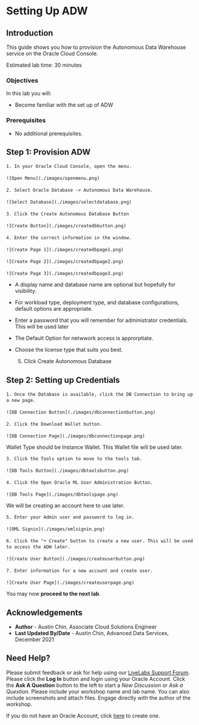 # Setting Up ADW

## Introduction

This guide shows you how to provision the Autonomous Data Warehouse service on the Oracle Cloud Console.

Estimated lab time: 30 minutes

### Objectives

In this lab you will:
* Become familiar with the set up of ADW

### Prerequisites

*  No additional prerequisites.


## **Step 1:** Provision ADW

    1. In your Oracle Cloud Console, open the menu.

    ![Open Menu](./images/openmenu.png)

    2. Select Oracle Database -> Autonomous Data Warehouse.

    ![Select Database](./images/selectdatabase.png)

    3. Click the Create Autonomous Database Button

    ![Create Button](./images/createdbbutton.png)

    4. Enter the correct information in the window.

    ![Create Page 1](./images/createdbpage1.png)

    ![Create Page 2](./images/createdbpage2.png)

    ![Create Page 3](./images/createdbpage3.png)

- A display name and database name are optional but hopefully for visibility.
- For workload type, deployment type, and database configurations, default options are appropriate.
- Enter a password that you will remember for administrator credentials. This will be used later
- The Default Option for netwwork access is approrptiate.
- Choose the license type that suits you best.

    5. Click Create Autonomous Database


## **Step 2:** Setting up Credentials

    1. Once the Database is available, click the DB Connection to bring up a new page.

    ![DB Connection Button](./images/dbconnectionbutton.png)

    2. Click the Download Wallet button.

    ![DB Connection Page](./images/dbconnectionpage.png)

Wallet Type should be Instance Wallet.
This Wallet file will be used later.

    3. Click the Tools option to move to the tools tab.

    ![DB Tools Button](./images/dbtoolsbutton.png)

    4. Click the Open Oracle ML User Administration Button.

    ![DB Tools Page](./images/dbtoolspage.png)

We will be creating an account here to use later.

    5. Enter your Admin user and password to log in.

    ![OML Signin](./images/omlsignin.png)

    6. Click the "+ Create" button to create a new user. This will be used to access the ADW later.

    ![Create User Button](./images/createuserbutton.png)

    7. Enter information for a new account and create user.

    ![Create User Page](./images/createuserpage.png)

You may now **proceed to the next lab**.

## Acknowledgements
* **Author** - Austin Chin, Associate Cloud Solutions Engineer
* **Last Updated By/Date** - Austin Chin, Advanced Data Services, December 2021

## Need Help?
Please submit feedback or ask for help using our [LiveLabs Support Forum](https://community.oracle.com/tech/developers/categories/livelabsdiscussions). Please click the **Log In** button and login using your Oracle Account. Click the **Ask A Question** button to the left to start a *New Discussion* or *Ask a Question*.  Please include your workshop name and lab name.  You can also include screenshots and attach files.  Engage directly with the author of the workshop.

If you do not have an Oracle Account, click [here](https://profile.oracle.com/myprofile/account/create-account.jspx) to create one.

